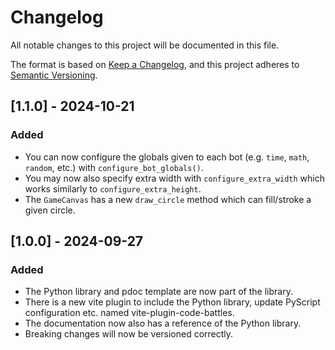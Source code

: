 # Changelog

All notable changes to this project will be documented in this file.

The format is based on [Keep a Changelog](https://keepachangelog.com/en/1.1.0/),
and this project adheres to [Semantic Versioning](https://semver.org/spec/v2.0.0.html).

## [1.1.0] - 2024-10-21

### Added

- You can now configure the globals given to each bot (e.g. `time`, `math`, `random`, etc.) with `configure_bot_globals()`.
- You may now also specify extra width with `configure_extra_width` which works similarly to `configure_extra_height`.
- The `GameCanvas` has a new `draw_circle` method which can fill/stroke a given circle.

## [1.0.0] - 2024-09-27

### Added

- The Python library and pdoc template are now part of the library.
- There is a new vite plugin to include the Python library, update PyScript configuration etc. named vite-plugin-code-battles.
- The documentation now also has a reference of the Python library.
- Breaking changes will now be versioned correctly.
